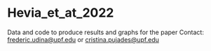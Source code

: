 # Hevia_et_at_2022
Data and code to produce results and graphs for the paper
Contact: frederic.udina@upf.edu or cristina.pujades@upf.edu
